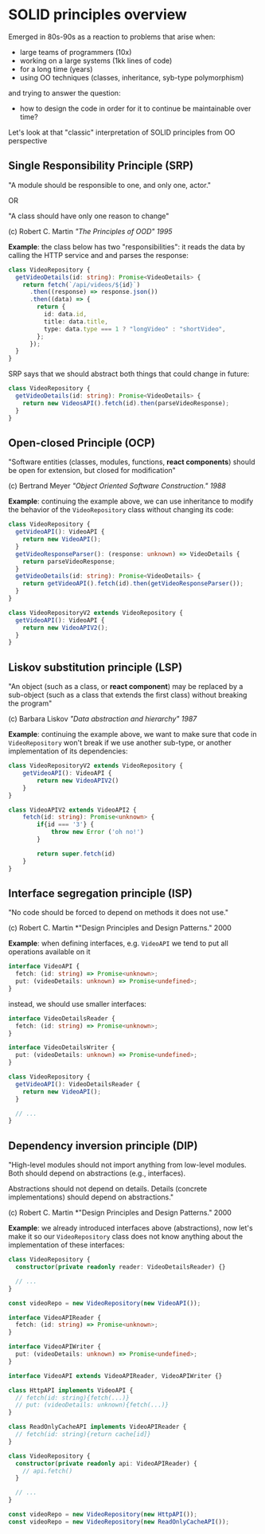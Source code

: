 # SOLID principles overview

Emerged in 80s-90s as a reaction to problems that arise when:

- large teams of programmers (10x)
- working on a large systems (1kk lines of code)
- for a long time (years)
- using OO techniques (classes, inheritance, syb-type polymorphism)

and trying to answer the question:

- how to design the code in order for it to continue be maintainable over time?

Let's look at that "classic" interpretation of SOLID principles from OO perspective

## Single Responsibility Principle (SRP)

"A module should be responsible to one, and only one, actor."

OR

"A class should have only one reason to change"

(c) Robert C. Martin _"The Principles of OOD" 1995_

**Example**: the class below has two "responsibilities": it reads the data by calling the HTTP service and and parses the response:

```typescript
class VideoRepository {
  getVideoDetails(id: string): Promise<VideoDetails> {
    return fetch(`/api/videos/${id}`)
      .then((response) => response.json())
      .then((data) => {
        return {
          id: data.id,
          title: data.title,
          type: data.type === 1 ? "longVideo" : "shortVideo",
        };
      });
  }
}
```

SRP says that we should abstract both things that could change in future:

```typescript
class VideoRepository {
  getVideoDetails(id: string): Promise<VideoDetails> {
    return new VideosAPI().fetch(id).then(parseVideoResponse);
  }
}
```

## Open-closed Principle (OCP)

"Software entities (classes, modules, functions, **react components**) should be open for extension, but closed for modification"

(c) Bertrand Meyer _"Object Oriented Software Construction." 1988_

**Example**: continuing the example above, we can use inheritance to modify the behavior of the `VideoRepository` class without changing its code:

```typescript
class VideoRepository {
  getVideoAPI(): VideoAPI {
    return new VideoAPI();
  }
  getVideoResponseParser(): (response: unknown) => VideoDetails {
    return parseVideoResponse;
  }
  getVideoDetails(id: string): Promise<VideoDetails> {
    return getVideoAPI().fetch(id).then(getVideoResponseParser());
  }
}

class VideoRepositoryV2 extends VideoRepository {
  getVideoAPI(): VideoAPI {
    return new VideoAPIV2();
  }
}
```

## Liskov substitution principle (LSP)

"An object (such as a class, or **react component**) may be replaced by a sub-object (such as a class that extends the first class) without breaking the program"

(c) Barbara Liskov _"Data abstraction and hierarchy" 1987_

**Example**: continuing the example above, we want to make sure that code in `VideoRepository` won't break if we use another sub-type, or another implementation of its dependencies:

```typescript
class VideoRepositoryV2 extends VideoRepository {
    getVideoAPI(): VideoAPI {
        return new VideoAPIV2()
    }
}

class VideoAPIV2 extends VideoAPI2 {
    fetch(id: string): Promise<unknown> {
        if{id === '3'} {
            throw new Error ('oh no!')
        }

        return super.fetch(id)
    }
}
```

## Interface segregation principle (ISP)

"No code should be forced to depend on methods it does not use."

(c) Robert C. Martin \*"Design Principles and Design Patterns." 2000

**Example**: when defining interfaces, e.g. `VideoAPI` we tend to put all operations available on it

```typescript
interface VideoAPI {
  fetch: (id: string) => Promise<unknown>;
  put: (videoDetails: unknown) => Promise<undefined>;
}
```

instead, we should use smaller interfaces:

```typescript
interface VideoDetailsReader {
  fetch: (id: string) => Promise<unknown>;
}

interface VideoDetailsWriter {
  put: (videoDetails: unknown) => Promise<undefined>;
}

class VideoRepository {
  getVideoAPI(): VideoDetailsReader {
    return new VideoAPI();
  }

  // ...
}
```

## Dependency inversion principle (DIP)

"High-level modules should not import anything from low-level modules. Both should depend on abstractions (e.g., interfaces).

Abstractions should not depend on details. Details (concrete implementations) should depend on abstractions."

(c) Robert C. Martin \*"Design Principles and Design Patterns." 2000

**Example**: we already introduced interfaces above (abstractions), now let's make it so our `VideoRepository` class does not know anything about the implementation of these interfaces:

```typescript
class VideoRepository {
  constructor(private readonly reader: VideoDetailsReader) {}

  // ...
}

const videoRepo = new VideoRepository(new VideoAPI());
```

```typescript
interface VideoAPIReader {
  fetch: (id: string) => Promise<unknown>;
}

interface VideoAPIWriter {
  put: (videoDetails: unknown) => Promise<undefined>;
}

interface VideoAPI extends VideoAPIReader, VideoAPIWriter {}

class HttpAPI implements VideoAPI {
  // fetch(id: string){fetch(...)}
  // put: (videoDetails: unknown){fetch(...)}
}

class ReadOnlyCacheAPI implements VideoAPIReader {
  // fetch(id: string){return cache[id]}
}

class VideoRepository {
  constructor(private readonly api: VideoAPIReader) {
    // api.fetch()
  }

  // ...
}

const videoRepo = new VideoRepository(new HttpAPI());
const videoRepo = new VideoRepository(new ReadOnlyCacheAPI());
```
